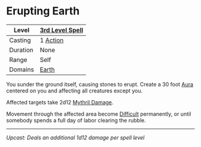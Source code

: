 # Erupting Earth

| Level    | [3rd Level Spell](3rd%20Level%20Spells.md)          |
| -------- | --------------------------------------------------- |
| Casting  | 1 [Action](../../../../Game%20Procedures/Core%20Procedures/Action.md) |
| Duration | None                                                |
| Range    | Self                                                |
| Domains  | [Earth](../../Spell%20Domains/Earth.md)          |

You sunder the ground itself, causing stones to erupt. Create a 30 foot [Aura](../../Areas%20of%20Effect/Aura.md) centered on you and affecting all creatures except you.

Affected targets take 2d12 [Mythril Damage](../../../../Game%20Procedures/Combat/Damage%20Types/Mythril%20Damage.md).

Movement through the affected area become [Difficult](../../../../Game%20Procedures/Combat/Movement.md#Difficult%20Movement) permanently, or until somebody spends a full day of labor clearing the rubble.

---
*Upcast: Deals an additional 1d12 damage per spell level*

